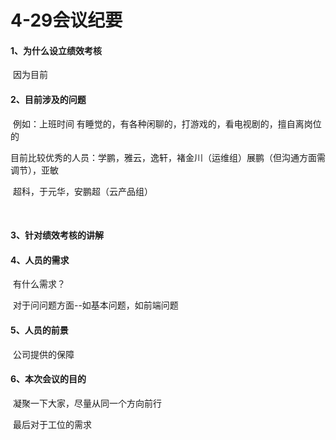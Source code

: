 # 4-29会议纪要



#### 1、为什么设立绩效考核

​		因为目前

#### 2、目前涉及的问题

​		例如：上班时间 有睡觉的，有各种闲聊的，打游戏的，看电视剧的，擅自离岗位的

​		目前比较优秀的人员：学鹏，雅云，逸轩，褚金川（运维组）展鹏（但沟通方面需调节），亚敏

​												超科，于元华，安鹏超（云产品组）

​					

#### 3、针对绩效考核的讲解





#### 4、人员的需求

​	有什么需求？

​	对于问问题方面--如基本问题，如前端问题

#### 5、人员的前景

​		公司提供的保障



#### 6、本次会议的目的

​		凝聚一下大家，尽量从同一个方向前行

​		最后对于工位的需求





















































